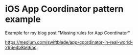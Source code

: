 # iOS App Coordinator pattern example

Example for my blog post "Missing rules for App Coordinator"

https://medium.com/swiftblade/app-coordinator-in-real-world-266e4b8b66ac

